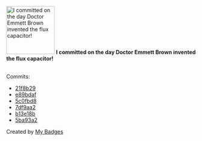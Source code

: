 <img src="https://my-badges.github.io/my-badges/delorean.png" alt="I committed on the day Doctor Emmett Brown invented the flux capacitor!" title="I committed on the day Doctor Emmett Brown invented the flux capacitor!" width="128">
<strong>I committed on the day Doctor Emmett Brown invented the flux capacitor!</strong>
<br><br>

Commits:

- <a href="https://github.com/yeskunall/dotfiles/commit/21f8b29a0f6d3f60016b525c844853d3294d81c3">21f8b29</a>
- <a href="https://github.com/yeskunall/dotfiles/commit/e89bdaff34c120de1663e7b5a029ea878c83757a">e89bdaf</a>
- <a href="https://github.com/yeskunall/dotfiles/commit/5c0fbd851faf613cc719c222806236eb0efb3cdb">5c0fbd8</a>
- <a href="https://github.com/yeskunall/dotfiles/commit/7df9aa2c6a29b4a0bf5dfdb95de131824661f50e">7df9aa2</a>
- <a href="https://github.com/yeskunall/dotfiles/commit/b13e18b033ffea56a5d282e3b923451bd57ca44d">b13e18b</a>
- <a href="https://github.com/yeskunall/dotfiles/commit/5ba93a284697c40e08c99182c6e78712f0495f87">5ba93a2</a>


Created by <a href="https://github.com/my-badges/my-badges">My Badges</a>